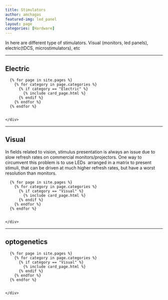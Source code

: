 ```yaml
---
title: Stimulators
author: amchagas
featured-img: led_panel
layout: page
categories: [Hardware]
---
```


In here are different type of stimulators. Visual (monitors, led panels), electric(tDCS, microstimulators), etc

---

## Electric

<section class="blog">
  <div class="container">
    <div class="post-list" itemscope="" itemtype="http://schema.org/Blog">

      {% for page in site.pages %}
        {% for category in page.categories %}
          {% if category == "Electric" %}
            {% include card_page.html %}
          {% endif %}
        {% endfor %}
      {% endfor %}


    </div>
  </div>
</section>


---


## Visual

In fields related to vision, stimulus presentation is always an issue due to slow refresh rates on commercial monitors/projectors. One way to circumvent this problem is to use LEDs  arranged in a matrix to present stimuli, that can be driven at much higher refresh rates, but have a worst resolution than monitors.

<section class="blog">
  <div class="container">
    <div class="post-list" itemscope="" itemtype="http://schema.org/Blog">

      {% for page in site.pages %}
        {% for category in page.categories %}
          {% if category == "Visual" %}
            {% include card_page.html %}
          {% endif %}
        {% endfor %}
      {% endfor %}


    </div>
  </div>
</section>

---

## optogenetics

<section class="blog">
  <div class="container">
    <div class="post-list" itemscope="" itemtype="http://schema.org/Blog">

      {% for page in site.pages %}
        {% for category in page.categories %}
          {% if category == "Visual" %}
            {% include card_page.html %}
          {% endif %}
        {% endfor %}
      {% endfor %}


    </div>
  </div>
</section>
